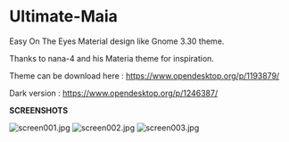 # Ultimate-Maia
Easy On The Eyes Material design like Gnome 3.30 theme.

Thanks to nana-4 and his Materia theme for inspiration.

Theme can be download here : https://www.opendesktop.org/p/1193879/

Dark version : https://www.opendesktop.org/p/1246387/

<b>SCREENSHOTS</b>

<img src="https://cdn.scrot.moe/images/2018/09/21/screen001.jpg" alt="screen001.jpg" border="0" />

<img src="https://cdn.scrot.moe/images/2018/09/21/screen002.jpg" alt="screen002.jpg" border="0" />

<img src="https://cdn.scrot.moe/images/2018/09/21/screen003.jpg" alt="screen003.jpg" border="0" />

